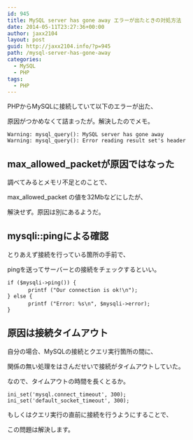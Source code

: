 ```yaml
---
id: 945
title: MySQL server has gone away エラーが出たときの対処方法
date: 2014-05-11T23:27:36+00:00
author: jaxx2104
layout: post
guid: http://jaxx2104.info/?p=945
path: /mysql-server-has-gone-away
categories:
  - MySQL
  - PHP
tags:
  - PHP
---
```


PHPからMySQLに接続していて以下のエラーが出た、

原因がつかめなくて詰まったが。解決したのでメモ。

```
Warning: mysql_query(): MySQL server has gone away
Warning: mysql_query(): Error reading result set's header
```

<!--more-->

## max\_allowed\_packetが原因ではなった

調べてみるとメモリ不足とのことで、

max\_allowed\_packet の値を32Mbなどにしたが、

解決せず。原因は別にあるようだ。



## mysqli::pingによる確認

とりあえず接続を行っている箇所の手前で、

pingを送ってサーバーとの接続をチェックするといい。

```
if ($mysqli->ping()) {
　　　　printf ("Our connection is ok!\n");
} else {
　　　　printf ("Error: %s\n", $mysqli->error);
}
```

## 原因は接続タイムアウト

自分の場合、MySQLの接続とクエリ実行箇所の間に、

関係の無い処理をはさんだせいで接続がタイムアウトしていた。

なので、タイムアウトの時間を長くとるか。

```
ini_set('mysql.connect_timeout', 300);
ini_set('default_socket_timeout', 300);
```

もしくはクエリ実行の直前に接続を行うようにすることで、

この問題は解決します。
